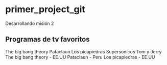 # primer_project_git
Desarrollando misión 2

## Programas de tv favoritos


The big bang theory
Pataclaun
Los picapiedras
Supersonicos
Tom y Jerry
The big bang theory - EE.UU
Pataclaun - Peru
Los picapiedras - EE.UU


